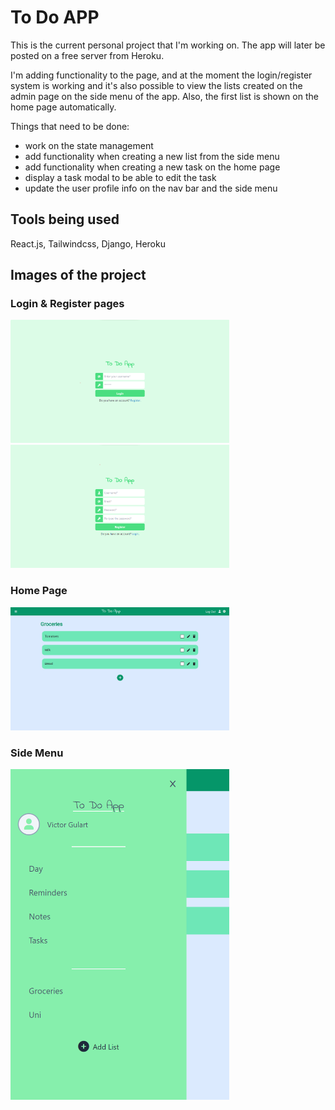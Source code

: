 # To Do APP

This is the current personal project that I'm working on.
The app will later be posted on a free server from Heroku.

I'm adding functionality to the page, and at the moment the login/register system is working and it's also possible to view the lists created on the admin page on the side menu of the app. Also, the first list is shown on the home page automatically.

Things that need to be done:
- work on the state management
- add functionality when creating a new list from the side menu
- add functionality when creating a new task on the home page
- display a task modal to be able to edit the task
- update the user profile info on the nav bar and the side menu

## Tools being used

React.js, Tailwindcss, Django, Heroku


## Images of the project

### Login & Register pages
<img src="imgs/login_page.png" width="350" alt="Login Page">
<img src="imgs/register_page.png" width="350" alt="Register Page">

### Home Page
<img src="imgs/home_page.png" width="350" alt="Home Page">

### Side Menu
<img src="imgs/side_menu.png" width="350" alt="Side Menu">


